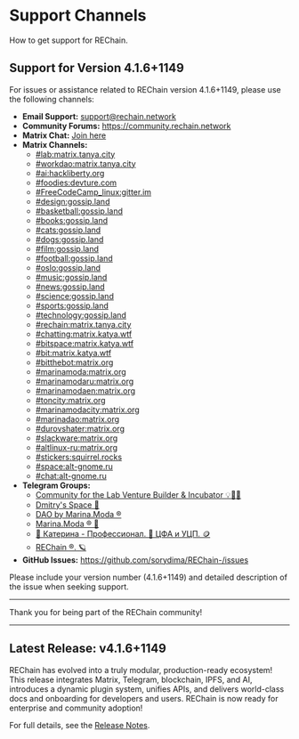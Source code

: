 # Support Channels

How to get support for REChain.

## Support for Version 4.1.6+1149

For issues or assistance related to REChain version 4.1.6+1149, please use the following channels:

- **Email Support:** support@rechain.network
- **Community Forums:** https://community.rechain.network
- **Matrix Chat:** [Join here](https://matrix.to/#/#chatting:matrix.katya.wtf)
- **Matrix Channels:**
  - [#lab:matrix.tanya.city](https://matrix.to/#/#lab:matrix.tanya.city)
  - [#workdao:matrix.tanya.city](https://matrix.to/#/#workdao:matrix.tanya.city)
  - [#ai:hackliberty.org](https://matrix.to/#/#ai:hackliberty.org)
  - [#foodies:devture.com](https://matrix.to/#/#foodies:devture.com)
  - [#FreeCodeCamp_linux:gitter.im](https://matrix.to/#/#FreeCodeCamp_linux:gitter.im)
  - [#design:gossip.land](https://matrix.to/#/#design:gossip.land)
  - [#basketball:gossip.land](https://matrix.to/#/#basketball:gossip.land)
  - [#books:gossip.land](https://matrix.to/#/#books:gossip.land)
  - [#cats:gossip.land](https://matrix.to/#/#cats:gossip.land)
  - [#dogs:gossip.land](https://matrix.to/#/#dogs:gossip.land)
  - [#film:gossip.land](https://matrix.to/#/#film:gossip.land)
  - [#football:gossip.land](https://matrix.to/#/#football:gossip.land)
  - [#oslo:gossip.land](https://matrix.to/#/#oslo:gossip.land)
  - [#music:gossip.land](https://matrix.to/#/#music:gossip.land)
  - [#news:gossip.land](https://matrix.to/#/#news:gossip.land)
  - [#science:gossip.land](https://matrix.to/#/#science:gossip.land)
  - [#sports:gossip.land](https://matrix.to/#/#sports:gossip.land)
  - [#technology:gossip.land](https://matrix.to/#/#technology:gossip.land)
  - [#rechain:matrix.tanya.city](https://matrix.to/#/#rechain:matrix.tanya.city)
  - [#chatting:matrix.katya.wtf](https://matrix.to/#/#chatting:matrix.katya.wtf)
  - [#bitspace:matrix.katya.wtf](https://matrix.to/#/#bitspace:matrix.katya.wtf)
  - [#bit:matrix.katya.wtf](https://matrix.to/#/#bit:matrix.katya.wtf)
  - [#bitthebot:matrix.org](https://matrix.to/#/#bitthebot:matrix.org)
  - [#marinamoda:matrix.org](https://matrix.to/#/#marinamoda:matrix.org)
  - [#marinamodaru:matrix.org](https://matrix.to/#/#marinamodaru:matrix.org)
  - [#marinamodaen:matrix.org](https://matrix.to/#/#marinamodaen:matrix.org)
  - [#toncity:matrix.org](https://matrix.to/#/#toncity:matrix.org)
  - [#marinamodacity:matrix.org](https://matrix.to/#/#marinamodacity:matrix.org)
  - [#marinadao:matrix.org](https://matrix.to/#/#marinadao:matrix.org)
  - [#durovshater:matrix.org](https://matrix.to/#/#durovshater:matrix.org)
  - [#slackware:matrix.org](https://matrix.to/#/#slackware:matrix.org)
  - [#altlinux-ru:matrix.org](https://matrix.to/#/#altlinux-ru:matrix.org)
  - [#stickers:squirrel.rocks](https://matrix.to/#/#stickers:squirrel.rocks)
  - [#space:alt-gnome.ru](https://matrix.to/#/#space:alt-gnome.ru)
  - [#chat:alt-gnome.ru](https://matrix.to/#/#chat:alt-gnome.ru)
- **Telegram Groups:**
  - [Community for the Lab Venture Builder & Incubator 💡👀💭](https://t.me/+aNI7CzqG3OAxZDdi)
  - [Dmitry's Space 🤳](https://t.me/durovshaterspace)
  - [DAO by Marina.Moda ®](https://t.me/marinamodadao)
  - [Marina.Moda ® 💖](https://t.me/marinamodachat)
  - [🎨 Катерина - Профессионал. 🙆 ЦФА и УЦП. 🪙](https://t.me/bitbotchain)
  - [REChain ®️. 🪐](https://t.me/rechainchat)
- **GitHub Issues:** https://github.com/sorydima/REChain-/issues

Please include your version number (4.1.6+1149) and detailed description of the issue when seeking support.

---

Thank you for being part of the REChain community!

---

## Latest Release: v4.1.6+1149

REChain has evolved into a truly modular, production-ready ecosystem! This release integrates Matrix, Telegram, blockchain, IPFS, and AI, introduces a dynamic plugin system, unifies APIs, and delivers world-class docs and onboarding for developers and users. REChain is now ready for enterprise and community adoption!

For full details, see the [Release Notes](RELEASE_NOTES.md).
